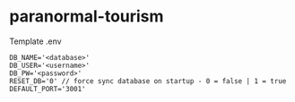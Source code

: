 # paranormal-tourism

Template .env
```
DB_NAME='<database>'
DB_USER='<username>'
DB_PW='<password>'
RESET_DB='0' // force sync database on startup - 0 = false | 1 = true
DEFAULT_PORT='3001'
```
